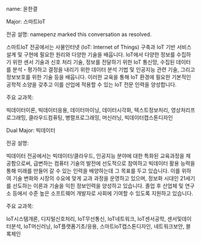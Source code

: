 name: 윤한결

Major: 스마트IoT

전공 설명: 
namepenz marked this conversation as resolved.

스마트IoT 전공에서는 사물인터넷 (IoT: Internet of Things) 구축과 IoT 기반 서비스 설계 및 구현에 필요한 원리와 다양한 기술을 배웁니다. IoT에서 다양한 정보를 수집하기 위한 센서 기술과 신호 처리 기술, 정보를 전달하기 위한 IoT 통신망, 수집된 데이터를 분석・평가하고 결정을 내리기 위한 데이터 분석 기법 및 인공지능 관련 기술, 그리고 정보보호를 위한 기술 등을 배웁니다. 이러한 교육을 통해 IoT 환경에 필요한 기본적인 공학적 소양을 갖추고 이를 산업에 적용할 수 있는 IoT 전문 인력을 양성합니다.

주요 교과목:

빅데이터이론, 빅데이터응용, 데이터마이닝, 데이터시각화, 텍스트정보처리, 영상처리프로그래밍, 클라우드컴퓨팅, 병렬프로그래밍, 머신러닝, 빅데이터캡스톤디자인

Dual Major: 빅데이터

전공 설명:

빅데이터 전공에서는 빅데이터/클라우드, 인공지능 분야에 대한 특화된 교육과정을 제공함으로써, 급변하는 컴퓨터 기술의 발전에 선도적으로 참여하고 빅데이터 활용 능력을 통해 미래를 만들어 갈 수 있는 인력을 배양하는데 그 목표를 두고 있습니다. 이를 위하여 기술 변화와 시장의 수요에 맞게 교과 과정을 운영하고 있으며, 정보화 시대인 21세기를 선도하는 이론과 기술을 익힌 정보인력을 양성하고 있습니다. 졸업 후 산업체 및 연구소 등에서 수준 높은 소프트웨어 개발자로 사회에 기여할 수 있도록 지원하고 있습니다.

주요 교과목:

IoT시스템개론, 디지털신호처리, IoT무선통신, IoT네트워크, IoT센서공학, 센서및데이터분석, IoT머신러닝, IoT플랫폼기초/응용, 스마트IoT캡스톤디자인, 네트워크보안, 블록체인
